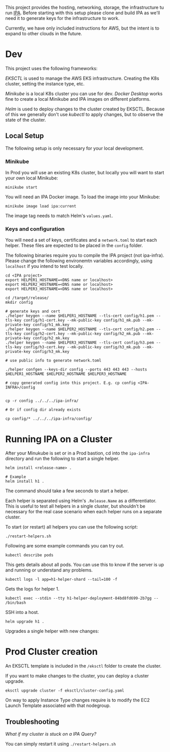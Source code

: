 This project provides the hosting, networking, storage, the infrastructure tu run [IPA](https://github.com/private-attribution/ipa). Before starting with this setup please clone and build IPA as we'll need it to generate keys for the infrastructure to work.

Currently, we have only included instructions for AWS, but the intent is to expand to other clouds in the future.

# Dev

This project uses the following frameworks:

*EKSCTL* is used to manage the AWS EKS infrastructure. Creating the K8s cluster, setting the instance type, etc.

*Minikube* is a local K8s cluster you can use for dev. *Docker Desktop*  works fine to create a local Minikube and IPA images on different platforms.

*Helm* is used to deploy changes to the cluster created by EKSCTL. Because of this we generally don't use *kubectl* to apply changes, but to observe the state of the cluster.

## Local Setup

The following setup is only necessary for your local development.

### Minikube

In Prod you will use an existing K8s cluster, but locally you will want to start your own local Minikube:

```
minikube start
```

You will need an IPA Docker image. To load the image into your Minikube:

```
minikube image load ipa:current
```

The image tag needs to match Helm's `values.yaml`.

### Keys and configuration

You will need a set of keys, certificates and a `network.toml` to start each helper. These files are expected to be placed in the `config` folder.

The following binaries require you to compile the IPA project (not ipa-infra). Please change the following environemtn variables accordingly, using `localhost` if you intend to test locally.

```
cd <IPA project>
export HELPER1_HOSTNAME=<DNS name or localhost>
export HELPER2_HOSTNAME=<DNS name or localhost>
export HELPER3_HOSTNAME=<DNS name or localhost>

cd /target/release/
mkdir config

# generate keys and cert
./helper keygen --name $HELPER1_HOSTNAME --tls-cert config/h1.pem --tls-key config/h1-cert.key --mk-public-key config/h1_mk.pub --mk-private-key config/h1_mk.key
./helper keygen --name $HELPER2_HOSTNAME --tls-cert config/h2.pem --tls-key config/h2-cert.key --mk-public-key config/h2_mk.pub --mk-private-key config/h2_mk.key
./helper keygen --name $HELPER3_HOSTNAME --tls-cert config/h3.pem --tls-key config/h3-cert.key --mk-public-key config/h3_mk.pub --mk-private-key config/h3_mk.key

# use public info to generate network.toml

./helper confgen --keys-dir config --ports 443 443 443 --hosts $HELPER1_HOSTNAME $HELPER2_HOSTNAME $HELPER3_HOSTNAME

# copy generated config into this project. E.g. cp config <IPA-INFRA>/config


cp -r config ../../../ipa-infra/

# Or if config dir already exists

cp config/* ../../../ipa-infra/config/
```

# Running IPA on a Cluster

After your Minukube is set or in a Prod bastion, cd into the `ipa-infra` directory and run the following to start a single helper. 

```
helm install <release-name> .

# Example
helm install h1 .
```

The command should take a few seconds to start a helper.

Each helper is separated using Helm's `.Release.Name` as a differentiator. This is useful to test all helpers in a single cluster, but shouldn't be necessary for the real case scenario when each helper runs on a separate cluster.

To start (or restart) all helpers you can use the following script:

```
./restart-helpers.sh
```

Following are some example commands you can try out.

```
kubectl describe pods
```

This gets details about all pods. You can use this to know if the server is up and running or understand any problems.

```
kubectl logs -l app=h1-helper-shard --tail=100 -f
```

Gets the logs for helper 1.

```
kubectl exec --stdin --tty h1-helper-deployment-84bd8fd699-2b7gg -- /bin/bash
```

SSH into a host.

```
helm upgrade h1 .
```

Upgrades a single helper with new changes:

# Prod Cluster creation

An EKSCTL template is included in the `/eksctl` folder to create the cluster.

If you want to make changes to the cluster, you can deploy a cluster upgrade.

```
eksctl upgrade cluster -f eksctl/cluster-config.yaml
```

On way to apply Instance Type changes require is to modify the EC2 Launch Template associated with that nodegroup.

## Troubleshooting

*What if my cluster is stuck on a IPA Query?*

You can simply restart it using `./restart-helpers.sh `

